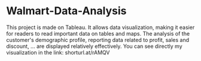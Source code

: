 # Walmart-Data-Analysis
This project is made on Tableau. It allows data visualization, making it easier for readers to read important data on tables and maps. The analysis of the customer's demographic profile, reporting data related to profit, sales and discount, ... are displayed relatively effectively.
You can see directly my visualization in the link: shorturl.at/rAMQV
